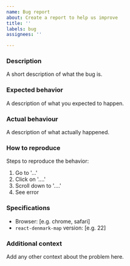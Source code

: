 ```yaml
---
name: Bug report
about: Create a report to help us improve
title: ''
labels: bug
assignees: ''

---
```


### Description

A short description of what the bug is.

### Expected behavior

A description of what you expected to happen.

### Actual behaviour

A description of what actually happened.

### How to reproduce

Steps to reproduce the behavior:

1. Go to '...'
2. Click on '....'
3. Scroll down to '....'
4. See error

### Specifications

 - Browser: [e.g. chrome, safari]
 - `react-denmark-map` version: [e.g. 22]

### Additional context

Add any other context about the problem here.
